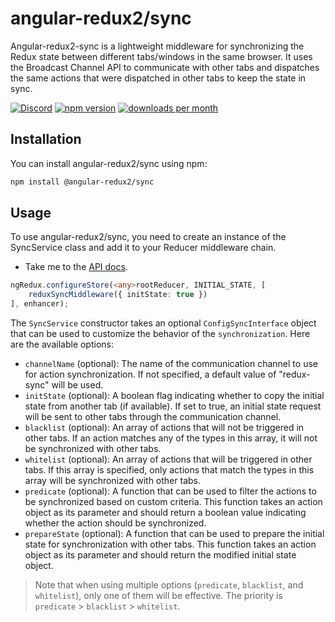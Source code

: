 # angular-redux2/sync
Angular-redux2-sync is a lightweight middleware for synchronizing the Redux state between different tabs/windows in the same browser.
It uses the Broadcast Channel API to communicate with other tabs and dispatches the same actions that were dispatched in other tabs to keep the state in sync.

[![Discord](https://img.shields.io/discord/1050521693795405874?logo=Angular-redux2)](https://discord.com/invite/7BnsAqst6W)
[![npm version](https://img.shields.io/npm/v/@angular-redux2/sync.svg)](https://www.npmjs.com/package/@angular-redux2/sync)
[![downloads per month](https://img.shields.io/npm/dm/@angular-redux2/sync.svg)](https://www.npmjs.com/package/@angular-redux2/sync)

## Installation
You can install angular-redux2/sync using npm:
```bash
npm install @angular-redux2/sync
```

## Usage
To use angular-redux2/sync, you need to create an instance of the SyncService class and add it to your Reducer middleware chain.
- Take me to the [API docs](https://angular-redux2.github.io/sync).
```typescript
ngRedux.configureStore(<any>rootReducer, INITIAL_STATE, [
    reduxSyncMiddleware({ initState: true })
], enhancer);
```

The `SyncService` constructor takes an optional `ConfigSyncInterface` object that can be used to customize the behavior of the `synchronization`.
Here are the available options:

* `channelName` (optional): The name of the communication channel to use for action synchronization. If not specified, a default value of "redux-sync" will be used.
* `initState` (optional): A boolean flag indicating whether to copy the initial state from another tab (if available). If set to true, an initial state request will be sent to other tabs through the communication channel.
* `blacklist` (optional): An array of actions that will not be triggered in other tabs. If an action matches any of the types in this array, it will not be synchronized with other tabs.
* `whitelist` (optional): An array of actions that will be triggered in other tabs. If this array is specified, only actions that match the types in this array will be synchronized with other tabs.
* `predicate` (optional): A function that can be used to filter the actions to be synchronized based on custom criteria. This function takes an action object as its parameter and should return a boolean value indicating whether the action should be synchronized.
* `prepareState` (optional): A function that can be used to prepare the initial state for synchronization with other tabs. This function takes an action object as its parameter and should return the modified initial state object.

> Note that when using multiple options (`predicate`, `blacklist`, and `whitelist`), only one of them will be effective.
> The priority is `predicate` > `blacklist` > `whitelist`.
